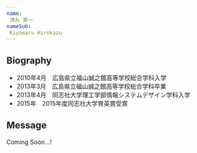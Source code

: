 ```yaml
---
name:
 清丸 寛一
nameSub:
 Kiyomaru Hirokazu
---
```


## Biography
- 2010年4月　広島県立福山誠之館高等学校総合学科入学
- 2013年3月　広島県立福山誠之館高等学校総合学科卒業
- 2013年4月　同志社大学理工学部情報システムデザイン学科入学
- 2015年　2015年度同志社大学育英賞受賞

## Message
Coming Soon...!
